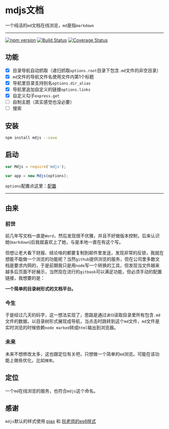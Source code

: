 # mdjs文档

一个纯洁的`md`文档在线浏览，`md`是指`markdown`

---

[![npm version](https://badge.fury.io/js/mdjs.svg)](https://badge.fury.io/js/mdjs) [![Build Status](https://travis-ci.org/xuexb/mdjs.svg?branch=master)](https://travis-ci.org/xuexb/mdjs) [![Coverage Status](https://coveralls.io/repos/xuexb/mdjs/badge.svg?branch=master&service=github)](https://coveralls.io/github/xuexb/mdjs?branch=master)

## 功能

- [x] 目录导航自动抓取（递归抓取`options.root`目录下包含`.md`文件的非空目录）
- [x] `md`文件的导航文件名使用文件内第1个标题
- [x] 导航里目录支持别名`options.dir_alias`
- [x] 导航里追加自定义的链接`options.links`
- [x] 自定义勾子`express.get`
- [ ] 自制主题（其实感觉也没必要）
- [ ] 搜索

## 安装

```bash
npm install mdjs --save
```

## 启动

```js
var Mdjs = require('mdjs');

var app = new Mdjs(options);
```

`options`配置点这里：[配置](options.md)

---

## 由来

### 前世

前几年写文档一直是`Word`，然后发现很不优雅，并且不好做版本控制，后来认识她(`markdown`)后我就喜欢上了她，与是本地一直在有这个写。

但想让老大看下财报、结论啥的都要复制到邮件里发送，发现非常的反锁，我就在想能不能做一个浏览的功能呢？当然`github`提供浏览的服务，但在公司里多数文档是要求内网的，于是前期我只是用`node`写一个转换的工具，但发现当文件越来越多后页面不好展示，当然现在流行的`gitbook`可以满足功能，但必须手动的配置链接，我想要的是：

**一个简单的目录树形式的文档平台。**

### 今生

于是经过几天的码字，这一想法实现了，思路是通过`递归`读取目录里所有包含`.md`文件的数据，以目录树形式展现成导航，当点击时跳转到这个`md`文件，`md`文件是实时浏览的时候依赖`node marked`转成`html`输出到浏览器。


### 未来

未来不想修改太多，这也跟定位有关吧，只想做一个简单的`md`浏览。可能在该功能上做些优化，比如`搜索`。

## 定位

一个`md`在线浏览的服务，也符合`mdjs`这个命名。

## 感谢

`mdjs`默认的样式使用 [pjax](https://github.com/welefen/pjax) 和 [阮老师的es6样式](http://es6.ruanyifeng.com/)